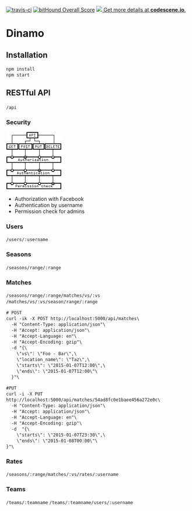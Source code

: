 [![travis-ci](https://travis-ci.org/iegik/dinamo.svg?branch=master)](https://travis-ci.org/iegik/dinamo)
[![bitHound Overall Score](https://www.bithound.io/github/iegik/dinamo/badges/score.svg)](https://www.bithound.io/github/iegik/dinamo)
[![](https://codescene.io/projects/3053/status.svg) Get more details at **codescene.io**. ](https://codescene.io/projects/3053/jobs/latest-successful/results)

# Dinamo 
## Installation

```
npm install
npm start
```

## RESTful API

`/api`

### Security

![RESTful Security](https://raw.githubusercontent.com/iegik/dinamo/master/docs/RESTful%20Security.gif)

- Authorization with Facebook
- Authentication by username
- Permission check for admins

### Users

`/users/:username`

### Seasons

`/seasons/range/:range`

### Matches

`/seasons/range/:range/matches/vs/:vs`
`/matches/vs/:vs/season/range/:range`

```
# POST
curl -ik -X POST http://localhost:5000/api/matches\
  -H "Content-Type: application/json"\
  -H "Accept: application/json"\
  -H "Accept-Language: en"\
  -H "Accept-Encoding: gzip"\
  -d "{\
    \"vs\": \"Foo - Bar\",\
    \"location_name\": \"Taz\",\
    \"starts\": \"2015-01-07T12:00\",\
    \"ends\": \"2015-01-07T12:00\"\
  }"\

```

```
#PUT
curl -i -X PUT http://localhost:5000/api/matches/54ad8fc0e1baee456a272e0c\
  -H "Content-Type: application/json"\
  -H "Accept: application/json"\
  -H "Accept-Language: en"\
  -H "Accept-Encoding: gzip"\
  -d  "{\
    \"starts\": \"2015-01-07T23:30\",\
    \"ends\": \"2015-01-08T00:00\"\
}"\
```


### Rates

`/seasons/:range/matches/:vs/rates/:username`

### Teams

`/teams/:teamname`
`/teams/:teamname/users/:username`

